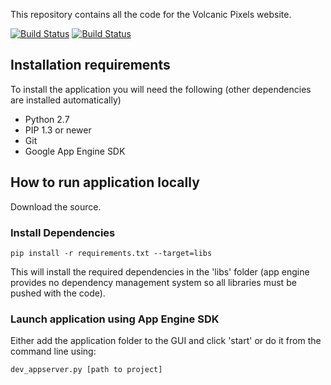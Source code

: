 This repository contains all the code for the Volcanic Pixels website.

[![Build Status](https://travis-ci.org/volcanicpixels/volcanicpixels.png)](https://travis-ci.org/volcanicpixels/volcanicpixels)
[![Build Status](https://drone.io/github.com/volcanicpixels/volcanicpixels/status.png)](https://drone.io/github.com/volcanicpixels/volcanicpixels/latest)

## Installation requirements

To install the application you will need the following (other dependencies are installed automatically)

 - Python 2.7
 - PIP 1.3 or newer
 - Git
 - Google App Engine SDK


## How to run application locally

Download the source.

### Install Dependencies

```
pip install -r requirements.txt --target=libs
```

This will install the required dependencies in the 'libs' folder (app engine provides no dependency management system so all libraries must be pushed with the code).

### Launch application using App Engine SDK

Either add the application folder to the GUI and click 'start' or do it from the command line using:

```
dev_appserver.py [path to project]
```
